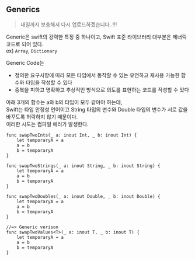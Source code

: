 ## Generics
> 내일까지 보충해서 다시 업로드하겠습니다..!!!

Generic은 swift의 강력한 특징 중 하나이고, Swift 표준 라이브러리 대부분은 제너릭 코드로 되어 있다.  
ex) `Array`, `Dictionary`

Generic Code는  
- 정의한 요구사항에 따라 모든 타입에서 동작할 수 있는 유연하고 재사용 가능한 함수와 타입을 작성할 수 있다
- 중복을 피하고 명확하고 추상적인 방식으로 의도를 표현하는 코드를 작성할 수 있다

아래 3개의 함수는 a와 b의 타입이 모두 같아야 하는데,  
Swift는 타입 안정성 언어이고 String 타입의 변수와 Double 타입의 변수가 서로 값을 바꾸도록 허락하지 않기 때문이다.  
이러한 시도는 컴파일 에러가 발생한다.   
  
```
func swapTwoInts(_ a: inout Int, _ b: inout Int) {
    let temporaryA = a
    a = b
    b = temporaryA
}

func swapTwoStrings(_ a: inout String, _ b: inout String) {
    let temporaryA = a
    a = b
    b = temporaryA
}

func swapTwoDoubles(_ a: inout Double, _ b: inout Double) {
    let temporaryA = a
    a = b
    b = temporaryA
}

//=> Generic verison
func swapTwoValues<T>(_ a: inout T, _ b: inout T) {
    let temporaryA = a
    a = b
    b = temporaryA
}
```
